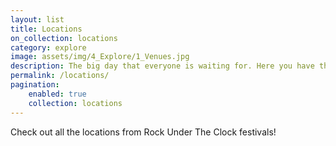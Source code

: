```yaml
---
layout: list
title: Locations
on_collection: locations
category: explore
image: assets/img/4_Explore/1_Venues.jpg
description: The big day that everyone is waiting for. Here you have the oportunity to see and appreciate big artists and local bands.
permalink: /locations/
pagination:
    enabled: true
    collection: locations
---
```

Check out all the locations from Rock Under The Clock festivals!